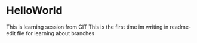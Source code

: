 # HelloWorld
This is learning session from GIT
This is the first time im writing in readme-edit file for learning about branches
